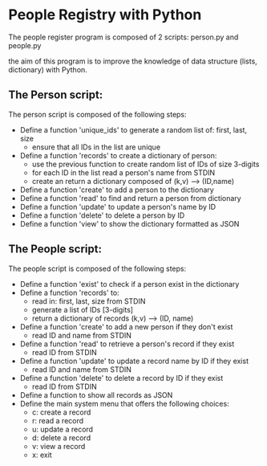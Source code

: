 # People Registry with Python

The people register program is composed of 2 scripts: person.py and people.py

the aim of this program is to improve the knowledge of data structure (lists, dictionary) with Python.

## The Person script:
The person script is composed of the following steps:

*   Define a function 'unique_ids' to generate a random list of: first, last, size
    *   ensure that all IDs in the list are unique
*   Define a function 'records' to create a dictionary of person:
    *   use the previous function to create random list of IDs of size 3-digits
    *   for each ID in the list read a person's name from STDIN
    *   create an return a dictionary composed of (k,v) --> (ID,name) 
*   Define a function 'create' to add a person to the dictionary
*   Define a function 'read' to find and return a person from dictionary
*   Define a function 'update' to update a person's name by ID
*   Define a function 'delete' to delete a person by ID
*   Define a function 'view' to show the dictionary formatted as JSON
   
## The People script:
The people script is composed of the following steps:
*   Define a function 'exist' to check if a person exist in the dictionary
*   Define a function 'records' to:
    *   read in: first, last, size from STDIN
    *   generate a list of IDs [3-digits]
    *   return a dictionary of records (k,v) --> (ID, name)
*   Define a function 'create' to add a new person if they don't exist
    *   read ID and name from STDIN
*   Define a function 'read' to retrieve a person's record if they exist
    *   read ID from STDIN
*   Define a function 'update' to update a record name by ID if they exist
    *   read ID and name from STDIN
*   Define a function 'delete' to delete a record by ID if they exist
    *   read ID from STDIN
*   Define a function to show all records as JSON
*   Define the main system menu that offers the following choices:
    -   c: create a record
    -   r: read a record
    -   u: update a record
    -   d: delete a record
    -   v: view a record
    -   x: exit



  
